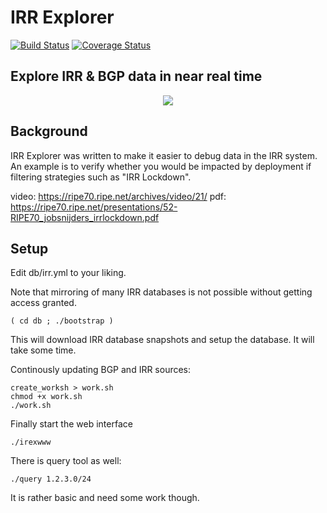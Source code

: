 IRR Explorer
============

[![Build Status](https://travis-ci.org/job/irrexplorer.svg?branch=master)](https://travis-ci.org/job/irrexplorer)
[![Coverage Status](https://coveralls.io/repos/job/irrexplorer/badge.svg?branch=master)](https://coveralls.io/r/job/irrexplorer?branch=master)

Explore IRR & BGP data in near real time
----------------------------------------

<p align="center">
    <img src="https://raw.githubusercontent.com/job/irrexplorer/master/docs/irrexplorer-logo.png" />
</p>

Background
----------

IRR Explorer was written to make it easier to debug data in the IRR
system. An example is to verify whether you would be impacted by deployment
if filtering strategies such as "IRR Lockdown".

video: https://ripe70.ripe.net/archives/video/21/
pdf: https://ripe70.ripe.net/presentations/52-RIPE70_jobsnijders_irrlockdown.pdf


Setup
-----

Edit db/irr.yml to your liking.

Note that mirroring of many IRR databases is not possible without getting
access granted.

```
( cd db ; ./bootstrap )
```
This will download IRR database snapshots and setup the database. It will take some time.

Continously updating BGP and IRR sources:
```
create_worksh > work.sh
chmod +x work.sh
./work.sh
```

Finally start the web interface
```
./irexwww
```

There is query tool as well:
```
./query 1.2.3.0/24
```
It is rather basic and need some work though.

